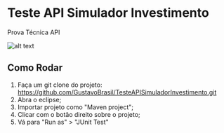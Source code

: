 # Teste API Simulador Investimento
Prova Técnica API

![alt text](https://www.blockchaincolab.io/wp-content/uploads/2018/09/south-300x300.png)

## Como Rodar

1. Faça um git clone do projeto: https://github.com/GustavoBrasil/TesteAPISimuladorInvestimento.git
2. Abra o eclipse;
3. Importar projeto como "Maven project";
4. Clicar com o botão direito sobre o projeto;
5. Vá para "Run as" > "JUnit Test"
